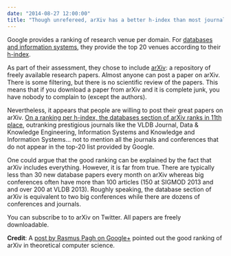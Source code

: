 ```yaml
---
date: "2014-08-27 12:00:00"
title: "Though unrefereed, arXiv has a better h-index than most journals&#8230;"
---
```




Google provides a ranking of research venue per domain. For [databases and information systems](https://scholar.google.com/citations?view_op=top_venues&#038;hl=en&#038;vq=eng_databasesinformationsystems), they provide the top 20 venues according to their [h-index](https://en.wikipedia.org/wiki/H-index).

As part of their assessment, they chose to include [arXiv](https://en.wikipedia.org/wiki/Arxiv): a repository of freely available research papers. Almost anyone can post a paper on arXiv. There is some filtering, but there is no scientific review of the papers. This means that if you download a paper from arXiv and it is complete junk, you have nobody to complain to (except the authors). 

Nevertheless, it appears that people are willing to post their great papers on arXiv. [On a ranking per h-index, the databases section of arXiv ranks in 11th place](https://scholar.google.com/citations?view_op=top_venues&#038;hl=en&#038;vq=eng_databasesinformationsystems), outranking prestigious journals like the VLDB Journal, Data &#038; Knowledge Engineering, Information Systems and Knowledge and Information Systems&hellip; not to mention all the journals and conferences that do not appear in the top-20 list provided by Google. 

One could argue that the good ranking can be explained by the fact that arXiv includes everything. However, it is far from true. There are typically less than 30 new database papers every month on arXiv whereas big conferences often have more than 100 articles (150 at SIGMOD 2013 and and over 200 at VLDB 2013). Roughly speaking, the database section of arXiv is equivalent to two big conferences while there are dozens of conferences and journals.

You can subscribe to to arXiv on Twitter. All papers are freely downloadable. 

__Credit__: A [post by Rasmus Pagh on Google+](https://plus.google.com/+RasmusPagh/posts/7s7nDkL5srz) pointed out the good ranking of arXiv in theoretical computer science.


